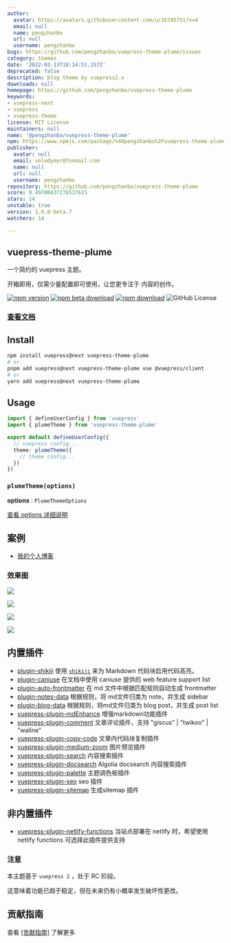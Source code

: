 ```yaml
---
author:
  avatar: https://avatars.githubusercontent.com/u/16745751?v=4
  email: null
  name: pengzhanbo
  url: null
  username: pengzhanbo
bugs: https://github.com/pengzhanbo/vuepress-theme-plume/issues
category: themes
date: '2022-03-13T18:14:51.157Z'
deprecated: false
description: blog theme by vuepress2.x
downloads: null
homepage: https://github.com/pengzhanbo/vuepress-theme-plume
keywords:
- vuepress-next
- vuepress
- vuepress-theme
license: MIT License
maintainers: null
name: '@pengzhanbo/vuepress-theme-plume'
npm: https://www.npmjs.com/package/%40pengzhanbo%2Fvuepress-theme-plume
publisher:
  avatar: null
  email: volodymyr@foxmail.com
  name: null
  url: null
  username: pengzhanbo
repository: https://github.com/pengzhanbo/vuepress-theme-plume
score: 0.49780437276537615
stars: 14
unstable: true
version: 1.0.0-beta.7
watchers: 14

---
```


## vuepress-theme-plume

一个简约的 vuepress 主题。

开箱即用，仅需少量配置即可使用，让您更专注于 内容的创作。

[![npm version](https://img.shields.io/npm/v/vuepress-theme-plume?color=32A9C3&labelColor=1B3C4A&label=npm)](https://www.npmjs.com/package/vuepress-theme-plume)
[![npm beta download](https://img.shields.io/npm/dt/@vuepress-plume/vuepress-theme-plume?color=32A9C3&labelColor=1B3C4A&label=beta%20downloads)](https://www.npmjs.com/package/vuepress-theme-plume)
[![npm download](https://img.shields.io/npm/dm/vuepress-theme-plume?color=32A9C3&labelColor=1B3C4A&label=downloads)](https://www.npmjs.com/package/vuepress-theme-plume)
![GitHub License](https://img.shields.io/github/license/pengzhanbo/vuepress-theme-plume?color=32A9C3&labelColor=1B3C4A)

### [查看文档](https://pengzhanbo.cn/note/vuepress-theme-plume)

## Install

``` sh
npm install vuepress@next vuepress-theme-plume
# or
pnpm add vuepress@next vuepress-theme-plume vue @vuepress/client
# or
yarn add vuepress@next vuepress-theme-plume
```

## Usage

``` ts
import { defineUserConfig } from 'vuepress'
import { plumeTheme } from 'vuepress-theme-plume'

export default defineUserConfig({
  // vuepress config...
  theme: plumeTheme({
    // theme config...
  })
})
```

### `plumeTheme(options)`

__options__ : `PlumeThemeOptions`

[查看 options 详细说明](https://pengzhanbo.cn/note/vuepress-theme-plume/theme-config/)

## 案例

- [我的个人博客](https://pengzhanbo.cn/)

### 效果图

![](/docs/preview-home.png?a=1)

![](/docs/preview-blog.png?a=1)

![](/docs/preview-post.png?a=1)

![](/docs/preview-note.png?a=1)

## 内置插件

- [plugin-shikiji](https://github.com/pengzhanbo/vuepress-theme-plume/tree/main/plugins/plugin-shikiji) 使用 [`shikiji`](https://shikiji.netlify.app/) 来为 Markdown 代码块启用代码高亮。
- [plugin-caniuse](https://github.com/pengzhanbo/vuepress-theme-plume/tree/main/plugins/plugin-caniuse) 在文档中使用 caniuse 提供的 web feature support list
- [plugin-auto-frontmatter](https://github.com/pengzhanbo/vuepress-theme-plume/tree/main/plugins/plugin-auto-frontmatter) 在 md 文件中根据匹配规则自动生成 frontmatter
- [plugin-notes-data](https://github.com/pengzhanbo/vuepress-theme-plume/tree/main/plugins/plugin-notes-data) 根据规则，将 md文件归类为 note，并生成 sidebar
- [plugin-blog-data](https://github.com/pengzhanbo/vuepress-theme-plume/tree/main/plugins/plugin-blog-data) 根据规则，将md文件归类为 blog post，并生成 post list
- [vuepress-plugin-mdEnhance](https://vuepress-theme-hope.github.io/v2/md-enhance/zh/) 增强markdown功能插件
- [vuepress-plugin-comment](https://vuepress-theme-hope.github.io/v2/comment/zh/) 文章评论插件，支持 "giscus" | "twikoo" | "waline"
- [vuepress-plugin-copy-code](https://github.com/pengzhanbo/vuepress-theme-plume/tree/main/packages/plugin-copy-code) 文章内代码块复制插件
- [vuepress-plugin-medium-zoom](https://v2.vuepress.vuejs.org/zh/reference/plugin/medium-zoom.html) 图片预览插件
- [vuepress-plugin-search](https://v2.vuepress.vuejs.org/zh/reference/plugin/search.html) 内容搜索插件
- [vuepress-plugin-docsearch](https://v2.vuepress.vuejs.org/zh/reference/plugin/docsearch.html) Algolia docsearch 内容搜索插件
- [vuepress-plugin-palette](https://v2.vuepress.vuejs.org/zh/reference/plugin/palette.html) 主题调色板插件
- [vuepress-plugin-seo](https://vuepress-theme-hope.github.io/v2/seo/zh/) seo 插件
- [vuepress-plugin-sitemap](https://vuepress-theme-hope.github.io/v2/sitemap/zh/) 生成sitemap 插件

## 非内置插件

- [vuepress-plugin-netlify-functions](https://github.com/pengzhanbo/vuepress-theme-plume/tree/main/plugins/plugin-netlify-functions) 当站点部署在 netlify 时，希望使用 netlify functions 可选择此插件提供支持

### 注意

本主题基于 `vuepress 2` ，处于 RC 阶段。

这意味着功能已趋于稳定，但在未来仍有小概率发生破坏性更改。

## 贡献指南

查看 [[贡献指南]](/CONTRIBUTING.md) 了解更多
